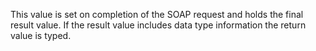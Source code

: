 ﻿This value is set on completion of the SOAP request and holds the final result value. If the result value includes data type information the return value is typed.